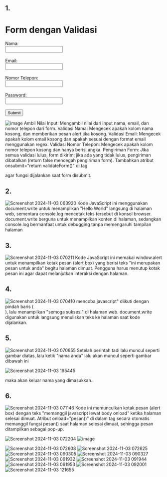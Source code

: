 <h2>1.</h2>
  <!DOCTYPE html>
  <html lang="en">
  <head>
      <meta charset="UTF-8">
      <meta name="viewport" content="width=device-width, initial-scale=1.0">
      <title>Form dengan Validasi</title>
      <script>
          function validateForm() {
              var name = document.getElementById("name").value;
              var email = document.getElementById("email").value;
              var phone = document.getElementById("phone").value;
              var password = document.getElementById("password").value;
              var errorMessages = "";
              if (name === "") {
                  errorMessages += "Nama tidak boleh kosong.\n";
              }
              var emailPattern = /^[^ ]+@[^ ]+\.[a-z]{2,6}$/;
              if (!emailPattern.test(email)) {
                  errorMessages += "Masukkan email yang valid.\n";
              }
              var phonePattern = /^[0-9]+$/;
              if (!phonePattern.test(phone)) {
                  errorMessages += "Nomor telepon hanya boleh berisi angka.\n";
              }
              if (password.length < 8) {
                  errorMessages += "Password harus minimal 8 karakter.\n";
              }
              if (errorMessages !== "") {
                  alert("Error:\n" + errorMessages);
                  return false; 
              }
              return true;
          }
      </script>
  </head>
  <body>
      <h1>Form dengan Validasi</h1>
      <form onsubmit="return validateForm()">
          <label for="name">Nama:</label><br>
          <input type="text" id="name" name="name"><br><br>
          <label for="email">Email:</label><br>
          <input type="text" id="email" name="email"><br><br>
          <label for="phone">Nomor Telepon:</label><br>
          <input type="text" id="phone" name="phone"><br><br>
          <label for="password">Password:</label><br>
          <input type="password" id="password" name="password"><br><br>
          <input type="submit" value="Submit">
      </form>
  </body>
  </html>


![image](https://github.com/user-attachments/assets/9be23b25-ec28-44fe-b44d-92b47a2adc4d)
Ambil Nilai Input: Mengambil nilai dari input nama, email, dan nomor telepon dari form.
Validasi Nama: Mengecek apakah kolom nama kosong, dan memberikan pesan alert jika kosong.
Validasi Email: Mengecek apakah kolom email kosong dan apakah sesuai dengan format email menggunakan regex.
Validasi Nomor Telepon: Mengecek apakah kolom nomor telepon kosong dan hanya berisi angka.
Pengiriman Form: Jika semua validasi lulus, form dikirim; jika ada yang tidak lulus, pengiriman dibatalkan (return false mencegah pengiriman form).
Tambahkan atribut onsubmit="return validateForm()" di tag <form> agar fungsi dijalankan saat form disubmit.

<h2>2.</h2>

![Screenshot 2024-11-03 063920](https://github.com/user-attachments/assets/c55f264c-1bca-41e2-b735-e1f87c34cba4)
Kode JavaScript ini menggunakan document.write untuk menampilkan "Hello World" langsung di halaman web, sementara console.log mencetak teks tersebut di konsol browser. document.write berguna untuk menampilkan konten di halaman, sedangkan console.log bermanfaat untuk debugging tanpa memengaruhi tampilan halaman
<h2>3.</h2>

![Screenshot 2024-11-03 070211](https://github.com/user-attachments/assets/9001f691-ea7b-4592-be0d-0f6adfa9f5cb)
Kode JavaScript ini memakai window.alert untuk menampilkan kotak pesan (alert box) yang berisi teks "ini merupakan pesan untuk anda" begitu halaman dimuat. Pengguna harus menutup kotak pesan ini agar dapat melanjutkan interaksi dengan halaman.
<h2>4.</h2>

![Screenshot 2024-11-03 070410](https://github.com/user-attachments/assets/aa56e796-0bc7-41c4-8151-3cd609e31eb9)
mencoba javascript" diikuti dengan pindah baris (<br>), lalu menampilkan "semoga sukses!" di halaman web. document.write digunakan untuk langsung menuliskan teks ke halaman saat kode dijalankan.

<h2>5.</h2>

![Screenshot 2024-11-03 070655](https://github.com/user-attachments/assets/5cb9013a-d1dd-4c2a-86a6-0e6848884be2)
Setelah perintah tadi lalu muncul seperti gambar diatas, lalu ketik "nama anda" lalu akan muncul seperti gambar dibawah ini

![Screenshot 2024-11-03 195445](https://github.com/user-attachments/assets/0a8a8868-45df-405e-b695-6925e144f4cc)

maka akan keluar nama yang dimasukkan..

<h2>6.</h2>

![Screenshot 2024-11-03 071146](https://github.com/user-attachments/assets/da12212f-90c0-492c-93f1-1da4924b8e06)
Kode ini memunculkan kotak pesan (alert box) dengan teks "memanggil javascript lewat body onload" ketika halaman selesai dimuat. Atribut onload="pesan()" di dalam tag <body> secara otomatis memanggil fungsi pesan() saat halaman selesai dimuat, sehingga pesan ditampilkan sebagai pop-up.

![Screenshot 2024-11-03 072204](https://github.com/user-attachments/assets/789888bb-51a2-407f-b9b9-f67ecb5173f2)
![image](https://github.com/user-attachments/assets/bbbab951-1817-46b4-bb54-4ab858d029ec)

![Screenshot 2024-11-03 072608](https://github.com/user-attachments/assets/15946d84-af4e-41da-a92d-7c61532833d2)
![Screenshot 2024-11-03 072625](https://github.com/user-attachments/assets/20369667-1002-4965-b8e3-9db0a4a7f5c0)
![Screenshot 2024-11-03 090305](https://github.com/user-attachments/assets/82158524-dd34-45ee-bb67-24bde1a8d9f5)
![Screenshot 2024-11-03 090327](https://github.com/user-attachments/assets/0cf416a7-edc8-433f-9e6d-5aa89737abc8)
![Screenshot 2024-11-03 091932](https://github.com/user-attachments/assets/b1dbcdae-ee87-4f70-bd4d-4c00763e9497)
![Screenshot 2024-11-03 091944](https://github.com/user-attachments/assets/a3b0135b-a1e9-4eb4-8555-6ff54acfeeba)
![Screenshot 2024-11-03 091953](https://github.com/user-attachments/assets/20d27203-edfb-4314-8bb6-ab1d5ab0b25f)
![Screenshot 2024-11-03 092001](https://github.com/user-attachments/assets/c669777b-e2f8-47ff-ab7d-76366dd9cc7f)
![Screenshot 2024-11-03 121655](https://github.com/user-attachments/assets/68ab54b4-8bec-48ae-b9c2-b123b70185ad)

